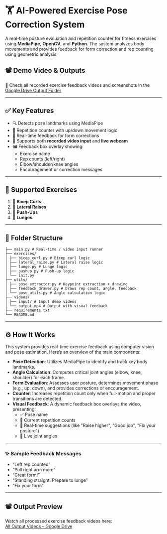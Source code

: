 # 🏋️ AI-Powered Exercise Pose Correction System

A real-time posture evaluation and repetition counter for fitness exercises using **MediaPipe**, **OpenCV**, and **Python**. The system analyzes body movements and provides feedback for form correction and rep counting using geometric analysis.

## 📽️ Demo Video & Outputs

🎥 Check all recorded exercise feedback videos and screenshots in the [Google Drive Output Folder](https://drive.google.com/drive/u/0/folders/1y_KiJy0xEEv1PO_oFlzLSNOz7F5B7nVw)

---

## ✅ Key Features

- 🔍 Detects pose landmarks using MediaPipe
- 🔁 Repetition counter with up/down movement logic
- 🧠 Real-time feedback for form corrections
- 🔧 Supports both **recorded video input** and **live webcam**
- 🖼️ Feedback box overlay showing:
  - Exercise name
  - Rep counts (left/right)
  - Elbow/shoulder/knee angles
  - Encouragement or correction messages

---

## 🧪 Supported Exercises

1. 💪 **Bicep Curls**
2. 🤸 **Lateral Raises**
3. 🧎 **Push-Ups**
4. 🦵 **Lunges**

---

## 📂 Folder Structure
```
├── main.py # Real-time / video input runner
├── exercises/
│ ├── bicep_curl.py # Bicep curl logic
│ ├── lateral_raise.py # Lateral raise logic
│ ├── lunge.py # Lunge logic
│ ├── pushup.py # Push-up logic
│ └── init.py
├── utils/
│ ├── pose_extractor.py # Keypoint extraction + drawing
│ ├── feedback_drawer.py # Draws rep count, angle, feedback
│ └── pose_utils.py # Angle calculation logic
├── videos/
│ ├── input/ # Input demo videos
│ └── output.mp4 # Output with visual feedback
├── requirements.txt
└── README.md
```
---
## ⚙️ How It Works

This system provides real-time exercise feedback using computer vision and pose estimation. Here’s an overview of the main components:

- **Pose Detection**: Utilizes MediaPipe to identify and track key body landmarks.
- **Angle Calculation**: Computes critical joint angles (elbow, knee, shoulder) for each frame.
- **Form Evaluation**: Assesses user posture, determines movement phase (e.g., up, down), and provides corrections or encouragement.
- **Counter**: Increases repetition count only when full-motion and proper transitions are detected.
- **Visual Feedback**: A dynamic feedback box overlays the video, presenting:
  - ✅ Pose name
  - 🔁 Current repetition counts
  - 💬 Real-time suggestions (like "Raise higher", "Good job", "Fix your posture")
  - 📐 Live joint angles

---

### ✨ Sample Feedback Messages

- “Left rep counted”
- “Pull right arm more”
- “Great form!”
- “Standing straight. Prepare to lunge”
- “Fix your form”

---
## 📽️ Output Preview

Watch all processed exercise feedback videos here:  
[All Output Videos – Google Drive](https://drive.google.com/drive/u/0/folders/1y_KiJy0xEEv1PO_oFlzLSNOz7F5B7nVw)
  

